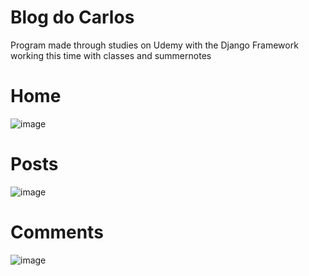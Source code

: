 # Blog do Carlos

Program made through studies on Udemy with the Django Framework working this time with classes and summernotes

# Home

![image](https://user-images.githubusercontent.com/94979678/199248571-84ed5ebe-c00e-4e0c-aef6-491c9beeb565.png)

# Posts

![image](https://user-images.githubusercontent.com/94979678/199248683-b13340cc-06ce-4391-a0ae-e9633fbd83fb.png)

# Comments

![image](https://user-images.githubusercontent.com/94979678/199248791-232cf1f9-a4c4-4c4d-b51e-dd96f5431619.png)
